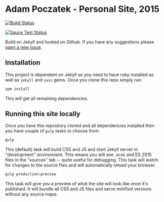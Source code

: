 # Adam Poczatek - Personal Site, 2015 

[![Build Status](https://travis-ci.org/adampoczatek/adampoczatek.github.io.svg?branch=newsite)](https://travis-ci.org/adampoczatek/adampoczatek.github.io)

[![Sauce Test Status](https://saucelabs.com/browser-matrix/adampoczatek_github.svg)](https://saucelabs.com/u/adampoczatek_github)

Build on Jekyll and hosted on Github. If you have any suggestions please [open a new issue](https://github.com/adampoczatek/adampoczatek.github.io/issues/new).

## Installation

This project is dependent on Jekyll so you need to have ruby installed as well as `jekyll` and `sass` gems. Once you clone this repo simply run:

```bash
npm install
```

This will get all remaining dependencies.

## Running this site locally

Once you have this repository cloned and all dependencies installed then you have couple of `gulp` tasks to choose from:

```bash
gulp
```

This (default) task will build CSS and JS and start Jekyll server in "development" environment. This means you will see .scss and ES 2015 files in the "sources" tab -- quite useful for debugging. This task will watch for changes to the source files and will automatically reload your browser.

```bash
gulp production:preview
```   

This task will give you a preview of what the site will look like once it's published. It will bundle all CSS and JS files and serve minified versions without any source maps.